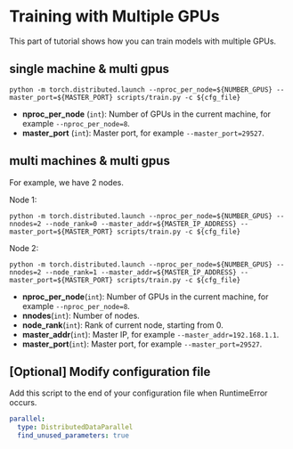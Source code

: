 # Training with Multiple GPUs
This part of tutorial shows how you can train models with multiple GPUs.

## single machine & multi gpus
```shell
python -m torch.distributed.launch --nproc_per_node=${NUMBER_GPUS} --master_port=${MASTER_PORT} scripts/train.py -c ${cfg_file}
```
- **nproc_per_node** (`int`): Number of GPUs in the current machine, for example `--nproc_per_node=8`.
- **master_port** (`int`): Master port, for example `--master_port=29527`.

## multi machines & multi gpus
For example, we have 2 nodes.

Node 1:
```shell
python -m torch.distributed.launch --nproc_per_node=${NUMBER_GPUS} --nnodes=2 --node_rank=0 --master_addr=${MASTER_IP_ADDRESS} --master_port=${MASTER_PORT} scripts/train.py -c ${cfg_file}
```

Node 2:
```shell
python -m torch.distributed.launch --nproc_per_node=${NUMBER_GPUS} --nnodes=2 --node_rank=1 --master_addr=${MASTER_IP_ADDRESS} --master_port=${MASTER_PORT} scripts/train.py -c ${cfg_file}
```
- **nproc_per_node**(`int`): Number of GPUs in the current machine, for example `--nproc_per_node=8`.
- **nnodes**(`int`): Number of nodes.
- **node_rank**(`int`): Rank of current node, starting from 0.
- **master_addr**(`int`): Master IP, for example `--master_addr=192.168.1.1`.
- **master_port**(`int`): Master port, for example `--master_port=29527`.

## [Optional] Modify configuration file
Add this script to the end of your configuration file when RuntimeError occurs.
```yaml
parallel:
  type: DistributedDataParallel
  find_unused_parameters: true
```
